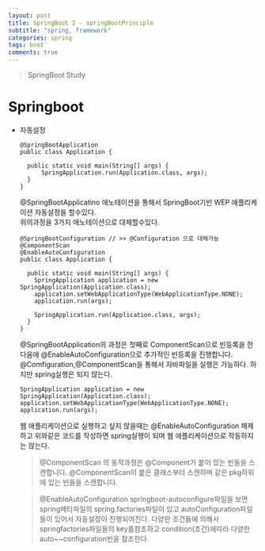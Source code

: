 ```yaml
---
layout: post
title: SpringBoot 2 - springBootPrinciple
subtitle: "spring, framework"
categories: spring
tags: boot
comments: true
---
```

> SpringBoot Study

# Springboot

* 자동설정
  
  ```
  @SpringBootApplication
  public class Application {

    public static void main(String[] args) {
        SpringApplication.run(Application.class, args);
    }
  }
  ```
  @SpringBootApplicatino 애노테이션을 통해서 SpringBoot기반 WEP 애플리케이션 자동설정을 할수있다.  
  위의과정을 3가지 애노테이션으로 대체할수있다.

  ```
  @SpringBootConfiguration // >> @Configuration 으로 대체가능
  @ComponentScan           
  @EnableAutoConfiguration
  public class Application {

    public static void main(String[] args) {
      SpringApplication application = new SpringApplication(Application.class);
      application.setWebApplicationType(WebApplicationType.NONE);
      application.run(args);

      SpringApplication.run(Application.class, args);
    }
  }
  ```
  @SpringBootApplication의 과정은 첫째로 ComponentScan으로 빈등록을 한 다음에 @EnableAutoConfiguration으로 추가적인 빈등록을 진행합니다.  
  @Comfiguration,@ComponentScan을 통해서 자바파일을 실행은 가능하다. 하지만 spring실행은 되지 않는다.  

  ```
  SpringApplication application = new SpringApplication(Application.class);
  application.setWebApplicationType(WebApplicationType.NONE);
  application.run(args);
  ```
  웹 애플리케이션으로 실행하고 싶지 않을때는 @EnableAutoConfiguration 해제 하고 위와같은 코드를 작성하면 spring실행이 되며 웹 애플리케이션으로 작동하지는 않는다. 
  
  >@ComponentScan 의 동작과정은 @Component가 붙어 있는 빈들을 스캔합니다. @ComponentScan이 붙은 클래스부터 스캔하며 같은 pkg하위에 있는 빈들을 스캔합니다. 

  >@EnableAutoConfiguration springboot-autoconfigure파일을 보면 spring메타파일의 spring.factories파일이 있고 autoConfiguration파일들이 있어서 자동설정이 진행되어진다. 다양한 조건들에 의해서 springfactories파일들의 key를참조하고 condition(조건)에따라 다양한 auto~~configuration빈을 참조한다.




   

  